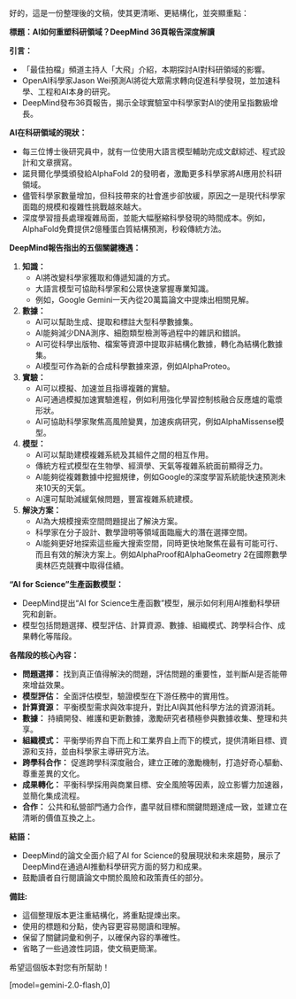 好的，這是一份整理後的文稿，使其更清晰、更結構化，並突顯重點：

**標題：AI如何重塑科研領域？DeepMind 36頁報告深度解讀**

**引言：**

*   「最佳拍檔」頻道主持人「大飛」介紹，本期探討AI對科研領域的影響。
*   OpenAI科學家Jason Wei預測AI將從大眾需求轉向促進科學發現，並加速科學、工程和AI本身的研究。
*   DeepMind發布36頁報告，揭示全球實驗室中科學家對AI的使用呈指數級增長。

**AI在科研領域的現狀：**

*   每三位博士後研究員中，就有一位使用大語言模型輔助完成文獻綜述、程式設計和文章撰寫。
*   諾貝爾化學獎頒發給AlphaFold 2的發明者，激勵更多科學家將AI應用於科研領域。
*   儘管科學家數量增加，但科技帶來的社會進步卻放緩，原因之一是現代科學家面臨的規模和複雜性挑戰越來越大。
*   深度學習擅長處理複雜局面，並能大幅壓縮科學發現的時間成本。例如，AlphaFold免費提供2億種蛋白質結構預測，秒殺傳統方法。

**DeepMind報告指出的五個關鍵機遇：**

1.  **知識：**
    *   AI將改變科學家獲取和傳遞知識的方式。
    *   大語言模型可協助科學家和公眾快速掌握專業知識。
    *   例如，Google Gemini一天內從20萬篇論文中提煉出相關見解。
2.  **數據：**
    *   AI可以幫助生成、提取和標註大型科學數據集。
    *   AI能夠減少DNA測序、細胞類型檢測等過程中的雜訊和錯誤。
    *   AI可從科學出版物、檔案等資源中提取非結構化數據，轉化為結構化數據集。
    *   AI模型可作為新的合成科學數據來源，例如AlphaProteo。
3.  **實驗：**
    *   AI可以模擬、加速並且指導複雜的實驗。
    *   AI可通過模擬加速實驗進程，例如利用強化學習控制核融合反應爐的電漿形狀。
    *   AI可協助科學家聚焦高風險變異，加速疾病研究，例如AlphaMissense模型。
4.  **模型：**
    *   AI可以幫助建模複雜系統及其組件之間的相互作用。
    *   傳統方程式模型在生物學、經濟學、天氣等複雜系統面前顯得乏力。
    *   AI能夠從複雜數據中挖掘規律，例如Google的深度學習系統能快速預測未來10天的天氣。
    *   AI還可幫助減緩氣候問題，豐富複雜系統建模。
5.  **解決方案：**
    *   AI為大規模搜索空間問題提出了解決方案。
    *   科學家在分子設計、數學證明等領域面臨龐大的潛在選擇空間。
    *   AI能夠更好地探索這些龐大搜索空間，同時更快地聚焦在最有可能可行、而且有效的解決方案上。例如AlphaProof和AlphaGeometry 2在國際數學奧林匹克競賽中取得佳績。

**“AI for Science”生產函數模型：**

*   DeepMind提出“AI for Science生產函數”模型，展示如何利用AI推動科學研究和創新。
*   模型包括問題選擇、模型評估、計算資源、數據、組織模式、跨學科合作、成果轉化等階段。

**各階段的核心內容：**

*   **問題選擇：** 找到真正值得解決的問題，評估問題的重要性，並判斷AI是否能帶來增益效果。
*   **模型評估：** 全面評估模型，驗證模型在下游任務中的實用性。
*   **計算資源：** 平衡模型需求與效率提升，對比AI與其他科學方法的資源消耗。
*   **數據：** 持續開發、維護和更新數據，激勵研究者積極參與數據收集、整理和共享。
*   **組織模式：** 平衡學術界自下而上和工業界自上而下的模式，提供清晰目標、資源和支持，並由科學家主導研究方法。
*   **跨學科合作：** 促進跨學科深度融合，建立正確的激勵機制，打造好奇心驅動、尊重差異的文化。
*   **成果轉化：** 平衡科學採用與商業目標、安全風險等因素，設立影響力加速器，並簡化集成流程。
*   **合作：** 公共和私營部門通力合作，盡早就目標和關鍵問題達成一致，並建立在清晰的價值互換之上。

**結語：**

*   DeepMind的論文全面介紹了AI for Science的發展現狀和未來趨勢，展示了DeepMind在通過AI推動科學研究方面的努力和成果。
*   鼓勵讀者自行閱讀論文中關於風險和政策責任的部分。

**備註:**

*   這個整理版本更注重結構化，將重點提煉出來。
*   使用的標題和分點，使內容更容易閱讀和理解。
*   保留了關鍵詞彙和例子，以確保內容的準確性。
*   省略了一些過渡性詞語，使文稿更簡潔。

希望這個版本對您有所幫助！

[model=gemini-2.0-flash,0]
